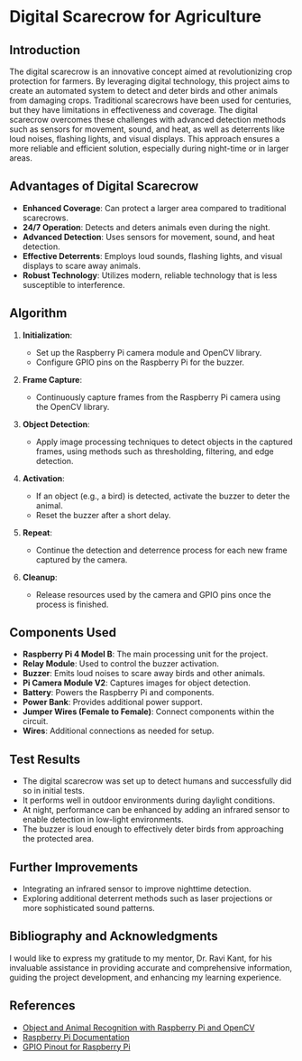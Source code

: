 # Digital Scarecrow for Agriculture

## Introduction

The digital scarecrow is an innovative concept aimed at revolutionizing crop protection for farmers. By leveraging digital technology, this project aims to create an automated system to detect and deter birds and other animals from damaging crops. Traditional scarecrows have been used for centuries, but they have limitations in effectiveness and coverage. The digital scarecrow overcomes these challenges with advanced detection methods such as sensors for movement, sound, and heat, as well as deterrents like loud noises, flashing lights, and visual displays. This approach ensures a more reliable and efficient solution, especially during night-time or in larger areas.

## Advantages of Digital Scarecrow

- **Enhanced Coverage**: Can protect a larger area compared to traditional scarecrows.
- **24/7 Operation**: Detects and deters animals even during the night.
- **Advanced Detection**: Uses sensors for movement, sound, and heat detection.
- **Effective Deterrents**: Employs loud sounds, flashing lights, and visual displays to scare away animals.
- **Robust Technology**: Utilizes modern, reliable technology that is less susceptible to interference.

## Algorithm

1. **Initialization**:
   - Set up the Raspberry Pi camera module and OpenCV library.
   - Configure GPIO pins on the Raspberry Pi for the buzzer.

2. **Frame Capture**:
   - Continuously capture frames from the Raspberry Pi camera using the OpenCV library.

3. **Object Detection**:
   - Apply image processing techniques to detect objects in the captured frames, using methods such as thresholding, filtering, and edge detection.

4. **Activation**:
   - If an object (e.g., a bird) is detected, activate the buzzer to deter the animal.
   - Reset the buzzer after a short delay.

5. **Repeat**:
   - Continue the detection and deterrence process for each new frame captured by the camera.

6. **Cleanup**:
   - Release resources used by the camera and GPIO pins once the process is finished.

## Components Used

- **Raspberry Pi 4 Model B**: The main processing unit for the project.
- **Relay Module**: Used to control the buzzer activation.
- **Buzzer**: Emits loud noises to scare away birds and other animals.
- **Pi Camera Module V2**: Captures images for object detection.
- **Battery**: Powers the Raspberry Pi and components.
- **Power Bank**: Provides additional power support.
- **Jumper Wires (Female to Female)**: Connect components within the circuit.
- **Wires**: Additional connections as needed for setup.


## Test Results

- The digital scarecrow was set up to detect humans and successfully did so in initial tests.
- It performs well in outdoor environments during daylight conditions.
- At night, performance can be enhanced by adding an infrared sensor to enable detection in low-light environments.
- The buzzer is loud enough to effectively deter birds from approaching the protected area.

## Further Improvements

- Integrating an infrared sensor to improve nighttime detection.
- Exploring additional deterrent methods such as laser projections or more sophisticated sound patterns.

## Bibliography and Acknowledgments

I would like to express my gratitude to my mentor, Dr. Ravi Kant, for his invaluable assistance in providing accurate and comprehensive information, guiding the project development, and enhancing my learning experience.

## References

- [Object and Animal Recognition with Raspberry Pi and OpenCV](https://forum.core-electronics.com.au/t/object-and-animal-recognition-with-raspberry-pi-and-opencv/11211)
- [Raspberry Pi Documentation](https://www.raspberrypi.com/documentation/computers/raspberry-pi.html)
- [GPIO Pinout for Raspberry Pi](https://linuxhint.com/gpio-pinout-raspberry-pi/)
